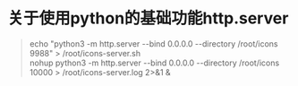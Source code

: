 # 关于使用python的基础功能http.server
> echo "python3 -m http.server --bind 0.0.0.0 --directory /root/icons 9988" > /root/icons-server.sh  
> nohup python3 -m http.server --bind 0.0.0.0 --directory /root/icons 10000 > /root/icons-server.log 2>&1 &  
